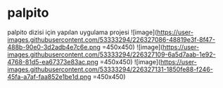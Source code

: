 # palpito

palpito dizisi için yapılan uygulama projesi
![image](https://user-images.githubusercontent.com/53333294/226327086-48819e3f-8f47-488b-90e0-3d2adb4e7c6e.png =450x450)
![image](https://user-images.githubusercontent.com/53333294/226327109-6a5d7aab-1e92-4768-81d5-ea67373e83ac.png =450x450)
![image](https://user-images.githubusercontent.com/53333294/226327131-1850fe88-f246-45fa-a7af-faa852e1be1d.png =450x450)

